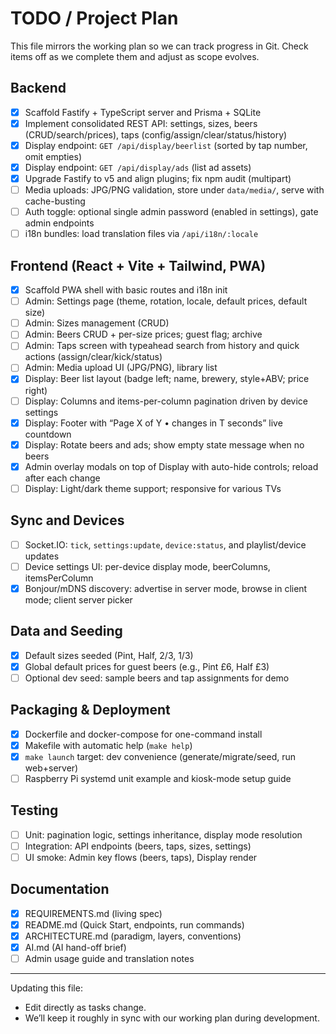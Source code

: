 # TODO / Project Plan

This file mirrors the working plan so we can track progress in Git. Check items off as we complete them and adjust as scope evolves.

## Backend
- [x] Scaffold Fastify + TypeScript server and Prisma + SQLite
- [x] Implement consolidated REST API: settings, sizes, beers (CRUD/search/prices), taps (config/assign/clear/status/history)
- [x] Display endpoint: `GET /api/display/beerlist` (sorted by tap number, omit empties)
- [x] Display endpoint: `GET /api/display/ads` (list ad assets)
- [x] Upgrade Fastify to v5 and align plugins; fix npm audit (multipart)
- [ ] Media uploads: JPG/PNG validation, store under `data/media/`, serve with cache-busting
- [ ] Auth toggle: optional single admin password (enabled in settings), gate admin endpoints
- [ ] i18n bundles: load translation files via `/api/i18n/:locale`

## Frontend (React + Vite + Tailwind, PWA)
- [x] Scaffold PWA shell with basic routes and i18n init
- [ ] Admin: Settings page (theme, rotation, locale, default prices, default size)
- [ ] Admin: Sizes management (CRUD)
- [ ] Admin: Beers CRUD + per-size prices; guest flag; archive
- [ ] Admin: Taps screen with typeahead search from history and quick actions (assign/clear/kick/status)
- [ ] Admin: Media upload UI (JPG/PNG), library list
- [x] Display: Beer list layout (badge left; name, brewery, style+ABV; price right)
- [ ] Display: Columns and items-per-column pagination driven by device settings
- [x] Display: Footer with “Page X of Y • changes in T seconds” live countdown
- [x] Display: Rotate beers and ads; show empty state message when no beers
 - [x] Admin overlay modals on top of Display with auto-hide controls; reload after each change
- [ ] Display: Light/dark theme support; responsive for various TVs

## Sync and Devices
- [ ] Socket.IO: `tick`, `settings:update`, `device:status`, and playlist/device updates
- [ ] Device settings UI: per-device display mode, beerColumns, itemsPerColumn
 - [x] Bonjour/mDNS discovery: advertise in server mode, browse in client mode; client server picker

## Data and Seeding
- [x] Default sizes seeded (Pint, Half, 2/3, 1/3)
- [x] Global default prices for guest beers (e.g., Pint £6, Half £3)
- [ ] Optional dev seed: sample beers and tap assignments for demo

## Packaging & Deployment
- [x] Dockerfile and docker-compose for one-command install
- [x] Makefile with automatic help (`make help`)
- [x] `make launch` target: dev convenience (generate/migrate/seed, run web+server)
- [ ] Raspberry Pi systemd unit example and kiosk-mode setup guide

## Testing
- [ ] Unit: pagination logic, settings inheritance, display mode resolution
- [ ] Integration: API endpoints (beers, taps, sizes, settings)
- [ ] UI smoke: Admin key flows (beers, taps), Display render

## Documentation
- [x] REQUIREMENTS.md (living spec)
- [x] README.md (Quick Start, endpoints, run commands)
- [x] ARCHITECTURE.md (paradigm, layers, conventions)
- [x] AI.md (AI hand-off brief)
- [ ] Admin usage guide and translation notes

---
Updating this file:
- Edit directly as tasks change.
- We’ll keep it roughly in sync with our working plan during development.
